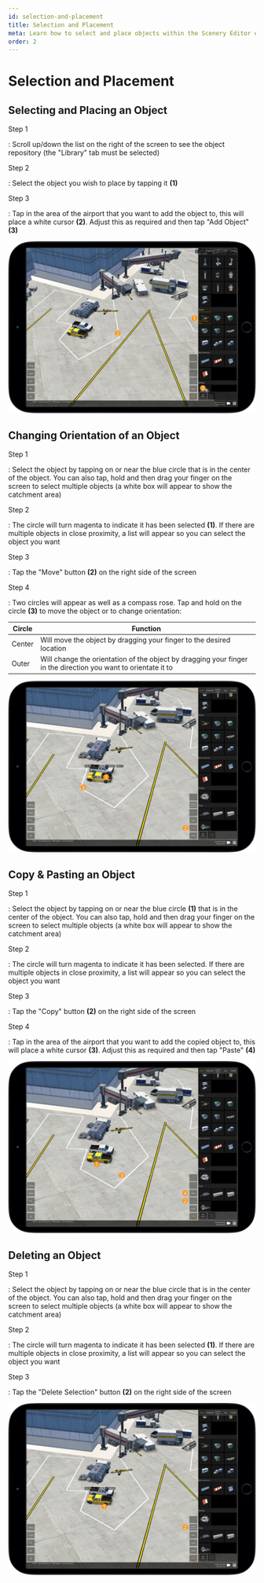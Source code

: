 ```yaml
---
id: selection-and-placement
title: Selection and Placement
meta: Learn how to select and place objects within the Scenery Editor of Infinite Flight.
order: 2
---
```




# Selection and Placement



## Selecting and Placing an Object



Step 1

: Scroll up/down the list on the right of the screen to see the object repository (the "Library" tab must be selected)



Step 2

: Select the object you wish to place by tapping it **(1)**



Step 3

: Tap in the area of the airport that you want to add the object to, this will place a white cursor **(2)**. Adjust this as required and then tap "Add Object" **(3)**



![Object Placement](_images/manual/frames/placing-object.png)



## Changing Orientation of an Object



Step 1

: Select the object by tapping on or near the blue circle that is in the center of the object. You can also tap, hold and then drag your finger on the screen to select multiple objects (a white box will appear to show the catchment area)



Step 2

: The circle will turn magenta to indicate it has been selected **(1)**. If there are multiple objects in close proximity, a list will appear so you can select the object you want



Step 3

: Tap the "Move" button **(2)** on the right side of the screen



Step 4

: Two circles will appear as well as a compass rose. Tap and hold on the circle **(3)** to move the object or to change orientation:



| Circle | Function                                                     |
| ------ | ------------------------------------------------------------ |
| Center | Will move the object by dragging your finger to the desired location |
| Outer  | Will change the orientation of the object by dragging your finger in the direction you want to orientate it to |



![Object Movement](_images/manual/frames/moving-object.png)



## Copy & Pasting an Object



Step 1

: Select the object by tapping on or near the blue circle **(1)** that is in the center of the object. You can also tap, hold and then drag your finger on the screen to select multiple objects (a white box will appear to show the catchment area)



Step 2

: The circle will turn magenta to indicate it has been selected. If there are multiple objects in close proximity, a list will appear so you can select the object you want



Step 3

: Tap the "Copy" button **(2)** on the right side of the screen



Step 4

: Tap in the area of the airport that you want to add the copied object to, this will place a white cursor **(3)**. Adjust this as required and then tap "Paste" **(4)**



![Copy & Pasting an Object](_images/manual/frames/copy-and-paste-object.png)



## Deleting an Object



Step 1

: Select the object by tapping on or near the blue circle that is in the center of the object. You can also tap, hold and then drag your finger on the screen to select multiple objects (a white box will appear to show the catchment area)



Step 2

: The circle will turn magenta to indicate it has been selected **(1)**. If there are multiple objects in close proximity, a list will appear so you can select the object you want



Step 3

: Tap the "Delete Selection" button **(2)** on the right side of the screen



![Object Deletion](_images/manual/frames/delete-object.png)

